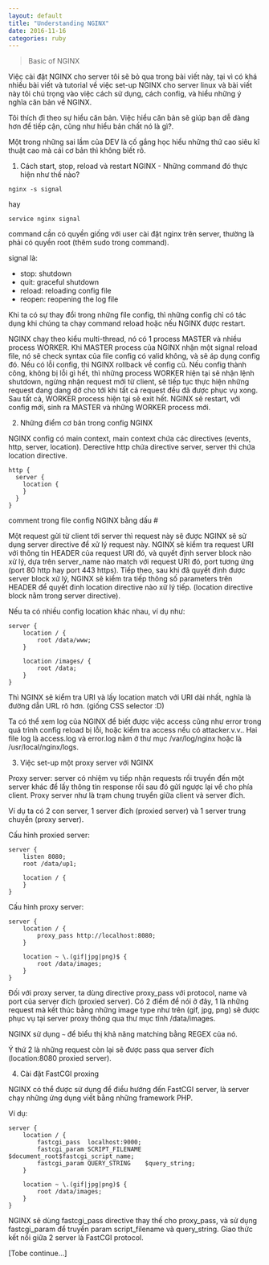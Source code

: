 ```yaml
---
layout: default
title: "Understanding NGINX"
date: 2016-11-16
categories: ruby
---
```


> Basic of NGINX

Việc cài đặt NGINX cho server tôi sẽ bỏ qua trong bài viết này, tại vì có khá nhiều bài viết và tutorial về việc set-up NGINX cho server linux và bài viết này tôi chú trọng vào việc cách sử dụng, cách config, và hiểu những ý nghĩa căn bản về NGINX.

Tôi thích đi theo sự hiểu căn bản. Việc hiểu căn bản sẽ giúp bạn dễ dàng hơn để tiếp cận, cũng như hiểu bản chất nó là gì?.

Một trong những sai lầm của DEV là cố gắng học hiểu những thứ cao siêu kĩ thuật cao mà cái cơ bản thì không biết rõ.

1. Cách start, stop, reload và restart NGINX - Những command đó thực hiện như thế nào?

```
nginx -s signal
```

hay

```
service nginx signal
```

command cần có quyền giống với user cài đặt nginx trên server, thường là phải có quyền root (thêm sudo trong command).

signal là:

- stop: shutdown
- quit: graceful shutdown
- reload: reloading config file
- reopen: reopening the log file

Khi ta có sự thay đổi trong những file config, thì những config chỉ có tác dụng khi chúng ta chạy command reload hoặc nếu NGINX được restart.

NGINX chạy theo kiểu multi-thread, nó có 1 process MASTER và nhiều process WORKER. Khi MASTER process của NGINX nhận một signal reload file, nó sẽ check syntax của file config có valid không, và sẽ áp dụng config đó. Nếu có lỗi config, thì NGINX rollback về config cũ. Nếu config thành công, không bị lỗi gì hết, thì những process WORKER hiện tại sẽ nhận lệnh shutdown, ngừng nhận request mới từ client, sẽ tiếp tục thực hiện những request đang dang dỡ cho tới khi tất cả request đều đã được phục vụ xong. Sau tất cả, WORKER process hiện tại sẽ exit hết. NGINX sẽ restart, với config mới, sinh ra MASTER và những WORKER process mới.

2. Những điểm cơ bản trong config NGINX

NGINX config có main context, main context chứa các directives (events, http, server, location). Derective http chứa directive server, server thì chứa location directive.

```
http {
  server {
    location {
    }
  }
}
```

comment trong file config NGINX bằng dấu #

Một request gửi từ client tới server thì request này sẽ được NGINX sẽ sử dụng server directive để xử lý request này. NGINX sẽ kiểm tra request URI với thông tin HEADER của request URI đó, và quyết định server block nào xử lý, dựa trên server_name nào match với request URI đó, port tương ứng (port 80 http hay port 443 https). Tiếp theo, sau khi đã quyết định được server block xử lý, NGINX sẽ kiểm tra tiếp thông số parameters trên HEADER để quyết đinh location directive nào xử lý tiếp. (location directive block nằm trong server directive).

Nếu ta có nhiều config location khác nhau, ví dụ như:

```
server {
    location / {
        root /data/www;
    }

    location /images/ {
        root /data;
    }
}
```

Thì NGINX sẽ kiểm tra URI và lấy location match với URI dài nhất, nghĩa là đường dẫn URL rõ hơn. (giống CSS selector :D)

Ta có thể xem log của NGINX để biết được việc access cũng như error trong quá trình config reload bị lỗi, hoặc kiểm tra access nếu có attacker.v.v.. Hai file log là access.log và error.log nằm ở thư mục /var/log/nginx hoặc là /usr/local/nginx/logs.

3. Việc set-up một proxy server với NGINX

Proxy server: server có nhiệm vụ tiếp nhận requests rồi truyền đến một server khác để lấy thông tin response rồi sau đó gửi ngược lại về cho phía client. Proxy server như là trạm chung truyển giữa client và server đích.

Ví dụ ta có 2 con server, 1 server đích (proxied server) và 1 server trung chuyển (proxy server).

Cấu hình proxied server:

```
server {
    listen 8080;
    root /data/up1;

    location / {
    }
}
```

Cấu hình proxy server:

```
server {
    location / {
        proxy_pass http://localhost:8080;
    }

    location ~ \.(gif|jpg|png)$ {
        root /data/images;
    }
}
```

Đối với proxy server, ta dùng directive proxy_pass với protocol, name và port của server đích (proxied server). Có 2 điểm để nói ở đây, 1 là những request mà kết thúc bằng những image type như trên (gif, jpg, png) sẽ được phục vụ tại server proxy thông qua thư mục tĩnh /data/images.

NGINX sử dụng `~` để biểu thị khả năng matching bằng REGEX của nó.

Ý thứ 2 là những request còn lại sẽ được pass qua server đích (location:8080 proxied server).



4. Cài đặt FastCGI proxing

NGINX có thể được sử dụng để điều hướng đến FastCGI server, là server chạy những ứng dụng viết bằng những framework PHP.

Ví dụ:

```
server {
    location / {
        fastcgi_pass  localhost:9000;
        fastcgi_param SCRIPT_FILENAME $document_root$fastcgi_script_name;
        fastcgi_param QUERY_STRING    $query_string;
    }

    location ~ \.(gif|jpg|png)$ {
        root /data/images;
    }
}
```

NGINX sẽ dùng fastcgi_pass directive thay thế cho proxy_pass, và sử dụng fastcgi_param để truyền param script_filename và query_string. Giao thức kết nối giữa 2 server là FastCGI protocol.

[Tobe continue...]


